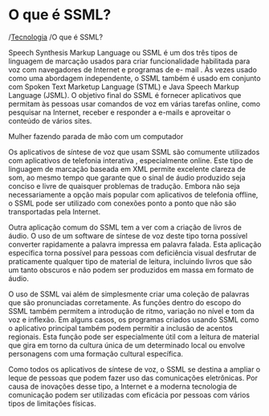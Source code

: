 # O que é SSML?

/[Tecnologia](https://oque-e.com/tecnologia/) /O que é SSML?



Speech Synthesis Markup Language ou SSML é um dos três tipos de linguagem de marcação usados para criar funcionalidade habilitada para voz com navegadores de Internet e programas de e- mail . Às vezes usado como uma abordagem independente, o SSML também é usado em conjunto com Spoken Text Marketup Language (STML) e Java Speech Markup Language (JSML). O objetivo final do SSML é fornecer aplicativos que permitam às pessoas usar comandos de voz em várias tarefas online, como pesquisar na Internet, receber e responder a e-mails e aproveitar o conteúdo de vários sites.



Mulher fazendo parada de mão com um computador

Os aplicativos de síntese de voz que usam SSML são comumente utilizados com aplicativos de telefonia interativa , especialmente online. Este tipo de linguagem de marcação baseada em XML permite excelente clareza de som, ao mesmo tempo que garante que o sinal de áudio produzido seja conciso e livre de quaisquer problemas de tradução. Embora não seja necessariamente a opção mais popular com aplicativos de telefonia offline, o SSML pode ser utilizado com conexões ponto a ponto que não são transportadas pela Internet.

Outra aplicação comum do SSML tem a ver com a criação de livros de áudio. O uso de um software de síntese de voz deste tipo torna possível converter rapidamente a palavra impressa em palavra falada. Esta aplicação específica torna possível para pessoas com deficiência visual desfrutar de praticamente qualquer tipo de material de leitura, incluindo livros que são um tanto obscuros e não podem ser produzidos em massa em formato de áudio.



O uso de SSML vai além de simplesmente criar uma coleção de palavras que são pronunciadas corretamente. As funções dentro do escopo do SSML também permitem a introdução de ritmo, variação no nível e tom da voz e inflexão. Em alguns casos, os programas criados usando SSML como o aplicativo principal também podem permitir a inclusão de acentos regionais. Esta função pode ser especialmente útil com a leitura de material que gira em torno da cultura única de um determinado local ou envolve personagens com uma formação cultural específica.

Como todos os aplicativos de síntese de voz, o SSML se destina a ampliar o leque de pessoas que podem fazer uso das comunicações eletrônicas. Por causa de inovações desse tipo, a Internet e a moderna tecnologia de comunicação podem ser utilizadas com eficácia por pessoas com vários tipos de limitações físicas.